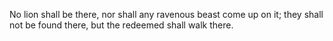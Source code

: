 No lion shall be there, nor shall any ravenous beast come up on it; they shall not be found there, but the redeemed shall walk there.
